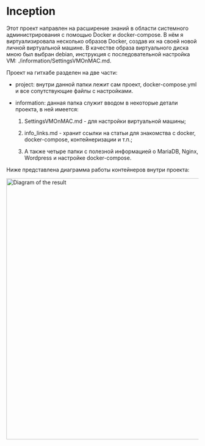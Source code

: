 # Inception

Этот проект направлен на расширение знаний в области системного администрирования с помощью Docker и docker-compose.
В нём я виртуализировала несколько образов Docker, создав их на своей новой личной виртуальной машине. В качестве образа виртуального диска мною был выбран debian, инструкция с последовательной настройка VM: ./information/SettingsVMOnMAC.md.

Проект на гитхабе разделен на две части:

  - project: внутри данной папки лежит сам проект, docker-compose.yml и все сопутствующие файлы с настройками.
  - information: данная папка служит вводом в некоторые детали проекта, в ней имеется:

    1. SettingsVMOnMAC.md - для настройки виртуальной машины;

    2. info_links.md - хранит ссылки на статьи для знакомства с docker, docker-compose, контейнеризации и т.п.;

    3. А также четыре папки с полезной информацией о MariaDB, Nginx, Wordpress и настройке docker-compose.

Ниже представлена диаграмма работы контейнеров внутри проекта:

<img width="683" alt="Diagram of the result" src="">
